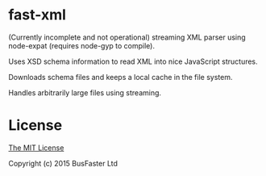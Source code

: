 fast-xml
========

(Currently incomplete and not operational) streaming XML parser using node-expat (requires node-gyp to compile).

Uses XSD schema information to read XML into nice JavaScript structures.

Downloads schema files and keeps a local cache in the file system.

Handles arbitrarily large files using streaming.

License
=======

[The MIT License](https://raw.githubusercontent.com/charto/fast-xml/master/LICENSE)

Copyright (c) 2015 BusFaster Ltd
